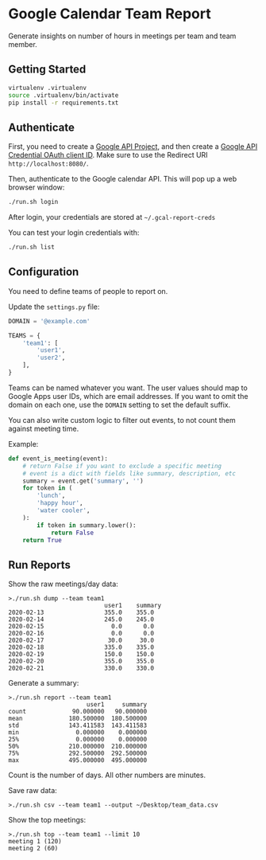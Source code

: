 # Google Calendar Team Report

Generate insights on number of hours in meetings per team and team member.

## Getting Started

```bash
virtualenv .virtualenv
source .virtualenv/bin/activate
pip install -r requirements.txt
```

## Authenticate

First, you need to create a [Google API Project](https://console.developers.google.com/project), and then create a [Google API Credential OAuth client ID](https://console.developers.google.com/apis/credentials). Make sure to use the Redirect URI `http://localhost:8080/`.

Then, authenticate to the Google calendar API. This will pop up a web browser window:

```bash
./run.sh login  
```

After login, your credentials are stored at `~/.gcal-report-creds`

You can test your login credentials with:

```bash
./run.sh list
```

## Configuration

You need to define teams of people to report on.

Update the `settings.py` file:

```python
DOMAIN = '@example.com'

TEAMS = {
    'team1': [
        'user1',
        'user2',
    ],
}
```

Teams can be named whatever you want. The user values should map to Google Apps
user IDs, which are email addresses. If you want to omit the domain on each one,
use the `DOMAIN` setting to set the default suffix.

You can also write custom logic to filter out events, to not count them against
meeting time.

Example:

```python
def event_is_meeting(event):
    # return False if you want to exclude a specific meeting
    # event is a dict with fields like summary, description, etc
    summary = event.get('summary', '')
    for token in (
        'lunch',
        'happy hour',
        'water cooler',
    ):
        if token in summary.lower():
            return False
    return True
```

## Run Reports

Show the raw meetings/day data:

```
>./run.sh dump --team team1
                           user1    summary
2020-02-13                 355.0    355.0
2020-02-14                 245.0    245.0
2020-02-15                   0.0      0.0
2020-02-16                   0.0      0.0
2020-02-17                  30.0     30.0
2020-02-18                 335.0    335.0
2020-02-19                 150.0    150.0
2020-02-20                 355.0    355.0
2020-02-21                 330.0    330.0
```

Generate a summary:
```
>./run.sh report --team team1
                      user1     summary
count             90.000000   90.000000
mean             180.500000  180.500000
std              143.411583  143.411583
min                0.000000    0.000000
25%                0.000000    0.000000
50%              210.000000  210.000000
75%              292.500000  292.500000
max              495.000000  495.000000
```

Count is the number of days. All other numbers are minutes.

Save raw data:
```
>./run.sh csv --team team1 --output ~/Desktop/team_data.csv
```

Show the top meetings:
```
>./run.sh top --team team1 --limit 10
meeting 1 (120)
meeting 2 (60)
```
